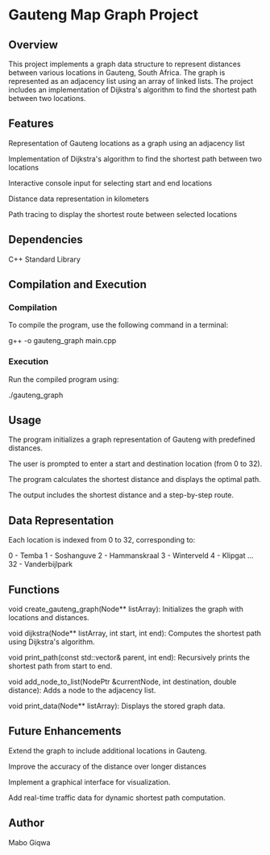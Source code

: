 # Gauteng Map Graph Project

## Overview

This project implements a graph data structure to represent distances between various locations in Gauteng, South Africa. The graph is represented as an adjacency list using an array of linked lists. The project includes an implementation of Dijkstra's algorithm to find the shortest path between two locations.

## Features

Representation of Gauteng locations as a graph using an adjacency list

Implementation of Dijkstra's algorithm to find the shortest path between two locations

Interactive console input for selecting start and end locations

Distance data representation in kilometers

Path tracing to display the shortest route between selected locations

## Dependencies

C++ Standard Library

## Compilation and Execution

### Compilation

To compile the program, use the following command in a terminal:

g++ -o gauteng_graph main.cpp

### Execution

Run the compiled program using:

./gauteng_graph

## Usage

The program initializes a graph representation of Gauteng with predefined distances.

The user is prompted to enter a start and destination location (from 0 to 32).

The program calculates the shortest distance and displays the optimal path.

The output includes the shortest distance and a step-by-step route.

## Data Representation

Each location is indexed from 0 to 32, corresponding to:

0 - Temba
1 - Soshanguve
2 - Hammanskraal
3 - Winterveld
4 - Klipgat
...
32 - Vanderbijlpark

## Functions

void create_gauteng_graph(Node** listArray): Initializes the graph with locations and distances.

void dijkstra(Node** listArray, int start, int end): Computes the shortest path using Dijkstra's algorithm.

void print_path(const std::vector& parent, int end): Recursively prints the shortest path from start to end.

void add_node_to_list(NodePtr &currentNode, int destination, double distance): Adds a node to the adjacency list.

void print_data(Node** listArray): Displays the stored graph data.

## Future Enhancements

Extend the graph to include additional locations in Gauteng.

Improve the accuracy of the distance over longer distances

Implement a graphical interface for visualization.

Add real-time traffic data for dynamic shortest path computation.

## Author

Mabo Giqwa


